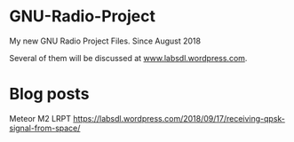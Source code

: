 # GNU-Radio-Project
My new GNU Radio Project Files. Since August 2018

Several of them will be discussed at www.labsdl.wordpress.com.

# Blog posts
Meteor M2 LRPT 
https://labsdl.wordpress.com/2018/09/17/receiving-qpsk-signal-from-space/

